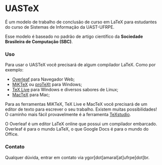 # UASTeX
É um modelo de trabalho de conclusão de curso em LaTeX para estudantes do curso de Sistemas de Informação da UAST-UFRPE.

Esse modelo é baseado no padrão de artigo científico da **Sociedade Brasileira de Computação (SBC)**.

### Uso ###
Para usar o UASTeX você precisará de algum compilador LaTeX. Como por exemplo:
  
  * [Overleaf](https://overleaf.com/) para Navegador Web;
  * [MiKTeX](http://miktex.org/) ou [proTeXt](http://www.tug.org/protext/) para Windows;
  * [TeX Live](http://www.tug.org/texlive/) para Windows e diversos sabores de Linux;
  * [MacTeX](http://tug.org/mactex/) para Mac;

Para as ferramentas MiKTeX, TeX Live e MacTeX você precisará de um editor de texto para escrever o seu trabalho. Existem muitas possibilidades! O caminho mais fácil provavelmente é a ferramenta [TeXstudio](https://www.texstudio.org/).

O Overleaf é um editor LaTeX online que possui um compilador embarcado. Overleaf é para o mundo LaTeX, o que Google Docs é para o mundo do Office.

### Contato ###
Qualquer dúvida, entrar em contato via ygor[dot]amaral[at]ufrpe[dot]br.